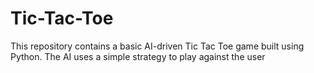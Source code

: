 # Tic-Tac-Toe
This repository contains a basic AI-driven Tic Tac Toe game built using Python. The AI uses a simple strategy to play against the user
